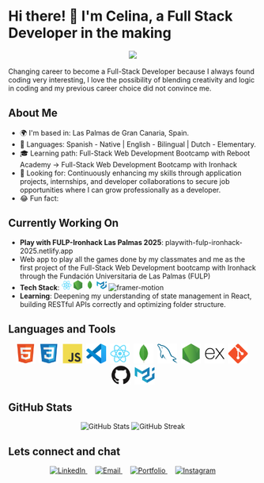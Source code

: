 # Hi there! 👋 I'm Celina, a Full Stack Developer in the making

<div align="center">
  <img src="https://media.giphy.com/media/L1R1tvI9svkIWwpVYr/giphy.gif" width="300"/>
</div>

Changing career to become a Full-Stack Developer because I always found coding very interesting, I love the possibility of blending creativity and logic in coding and my previous career choice did not convince me.

## About Me
- 🌍 I'm based in: Las Palmas de Gran Canaria, Spain.
- 💬 Languages: Spanish - Native | English - Bilingual | Dutch - Elementary.
- 🎓 Learning path: Full-Stack Web Development Bootcamp with Reboot Academy → Full-Stack Web Development Bootcamp with Ironhack
- 🎯 Looking for: Continuously enhancing my skills through application projects, internships, and developer collaborations to secure job opportunities where I can grow professionally as a developer.
- 😂 Fun fact: 

## Currently Working On
- **Play with FULP-Ironhack Las Palmas 2025**: playwith-fulp-ironhack-2025.netlify.app
- Web app to play all the games done by my classmates and me as the first project of the Full-Stack Web Development bootcamp with Ironhack through the Fundación Universitaria de Las Palmas (FULP)
- **Tech Stack**: <img src="https://raw.githubusercontent.com/devicons/devicon/master/icons/react/react-original.svg" alt="react" width="20" height="20"/> <img src="https://raw.githubusercontent.com/devicons/devicon/master/icons/nodejs/nodejs-original.svg" alt="nodejs" width="20" height="20"/> <img src="https://raw.githubusercontent.com/devicons/devicon/master/icons/mongodb/mongodb-original.svg" alt="mongodb" width="20" height="20"/> <img src="https://raw.githubusercontent.com/devicons/devicon/master/icons/materialui/materialui-original.svg" alt="materialui" width="20" height="20"/> <img src="https://www.vectorlogo.zone/logos/framer/framer-icon.svg" alt="framer-motion" width="20" height="20"/>
- **Learning**: Deepening my understanding of state management in React, building RESTful APIs correctly and optimizing folder structure.

## Languages and Tools
<div align="center">
  <img src="https://raw.githubusercontent.com/devicons/devicon/master/icons/html5/html5-original.svg" alt="html5" width="40" height="40"/>&nbsp;
  <img src="https://raw.githubusercontent.com/devicons/devicon/master/icons/css3/css3-original.svg" alt="css3" width="40" height="40"/>&nbsp;
  <img src="https://raw.githubusercontent.com/devicons/devicon/master/icons/javascript/javascript-original.svg" alt="javascript" width="40" height="40"/>&nbsp;
  <img src="https://raw.githubusercontent.com/devicons/devicon/master/icons/vscode/vscode-original.svg" alt="vscode" width="40" height="40"/>&nbsp;
  <img src="https://raw.githubusercontent.com/devicons/devicon/master/icons/react/react-original.svg" alt="react" width="40" height="40"/>&nbsp;
  <img src="https://raw.githubusercontent.com/devicons/devicon/master/icons/mongodb/mongodb-original.svg" alt="mongodb" width="40" height="40"/>&nbsp;
  <img src="https://raw.githubusercontent.com/devicons/devicon/master/icons/mysql/mysql-original.svg" alt="mysql" width="40" height="40"/>&nbsp;
  <img src="https://raw.githubusercontent.com/devicons/devicon/master/icons/nodejs/nodejs-original.svg" alt="nodejs" width="40" height="40"/>&nbsp;
  <img src="https://raw.githubusercontent.com/devicons/devicon/master/icons/express/express-original.svg" alt="express" width="40" height="40"/>&nbsp;
  <img src="https://raw.githubusercontent.com/devicons/devicon/master/icons/git/git-original.svg" alt="git" width="40" height="40"/>&nbsp;
  <img src="https://raw.githubusercontent.com/devicons/devicon/master/icons/github/github-original.svg" alt="github" width="40" height="40"/>&nbsp;
  <img src="https://raw.githubusercontent.com/devicons/devicon/master/icons/materialui/materialui-original.svg" alt="materialui" width="40" height="40"/>
</div>

## GitHub Stats
<div align="center">
  <img src="https://github-readme-stats.vercel.app/api?username=mbCeli&show_icons=true&theme=radical" alt="GitHub Stats" />
  <img src="https://github-readme-streak-stats.herokuapp.com/?user=mbCeli&theme=radical" alt="GitHub Streak" />
</div>

## Lets connect and chat
<div align="center">
  <a href="https://www.linkedin.com/in/celina-mun-bapori" target="_blank">
    <img src="https://github.com/user-attachments/assets/889bf122-8f92-4e1e-a780-4a712f1798d0" width="40" height="40" alt="LinkedIn"/>
  </a>
  &nbsp;&nbsp;&nbsp;
  <a href="mailto:munbaporicelina@outlook.com" target="_blank">
    <img src="https://github.com/user-attachments/assets/fd7f86e4-1e43-4ceb-abaf-c480daa1f824" width="40" height="40" alt="Email"/>
  </a>
  &nbsp;&nbsp;&nbsp;
  <a href="https://github.com/mbCeli?tab=stars" target="_blank">
    <img src="https://github.com/user-attachments/assets/74133e29-8373-4524-adb6-7a24cc5f7aa4" width="40" height="40" alt="Portfolio"/>
  </a>
  &nbsp;&nbsp;&nbsp;
  <a href="https://instagram.com" target="_blank">
    <img src="https://github.com/user-attachments/assets/b0e5b012-2945-429b-8c73-4b547c0bc7c8" width="40" height="40" alt="Instagram"/>
  </a>
</div>
